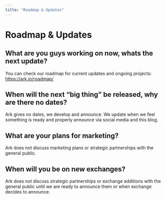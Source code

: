 ```yaml
---
title: "Roadmap & Updates"
---
```


# Roadmap & Updates

## What are you guys working on now, whats the next update?

You can check our roadmap for current updates and ongoing projects: https://ark.io/roadmap/

## When will the next “big thing” be released, why are there no dates?

Ark gives no dates, we develop and announce. We update when we feel something is ready and properly announce via social media and this blog.

## What are your plans for marketing?

Ark does not discuss marketing plans or strategic partnerships with the general public.

## When will you be on new exchanges?

Ark does not discuss strategic partnerships or exchange additions with the general public until we are ready to announce them or when exchange decides to announce.
